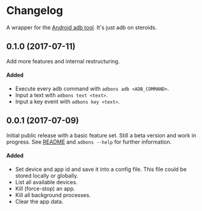 # Changelog
A wrapper for the [Android adb tool](https://developer.android.com/studio/command-line/adb.html). It's just adb on steroids.

## 0.1.0 (2017-07-11)
Add more features and internal restructuring.

#### Added
- Execute every adb command with `adbons adb <ADB_COMMAND>`.
- Input a text with `adbons text <text>`.
- Input a key event with `adbons key <text>`.


## 0.0.1 (2017-07-09)
Initial public release with a basic feature set. Still a beta version and work in progress. See [README](README.md) and `adbons --help` for further information.

#### Added
- Set device and app id and save it into a config file. This file could be stored locally or globally.
- List all available devices.
- Kill (force-stop) an app.
- Kill all background processes.
- Clear the app data.
